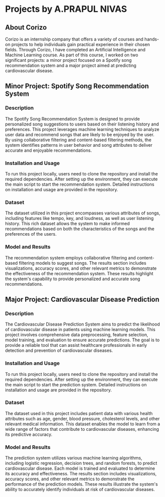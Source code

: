 # Projects by A.PRAPUL NIVAS

## About Corizo
Corizo is an internship company that offers a variety of courses and hands-on projects to help individuals gain practical experience in their chosen fields. Through Corizo, I have completed an Artificial Intelligence and Machine Learning course. As part of this course, I worked on two significant projects: a minor project focused on a Spotify song recommendation system and a major project aimed at predicting cardiovascular disease.

## Minor Project: Spotify Song Recommendation System

### Description
The Spotify Song Recommendation System is designed to provide personalized song suggestions to users based on their listening history and preferences. This project leverages machine learning techniques to analyze user data and recommend songs that are likely to be enjoyed by the user. By using collaborative filtering and content-based filtering methods, the system identifies patterns in user behavior and song attributes to deliver accurate and enjoyable recommendations.

### Installation and Usage
To run this project locally, users need to clone the repository and install the required dependencies. After setting up the environment, they can execute the main script to start the recommendation system. Detailed instructions on installation and usage are provided in the repository.

### Dataset
The dataset utilized in this project encompasses various attributes of songs, including features like tempo, key, and loudness, as well as user listening history. This rich dataset allows the system to make informed recommendations based on both the characteristics of the songs and the preferences of the users.

### Model and Results
The recommendation system employs collaborative filtering and content-based filtering models to suggest songs. The results section includes visualizations, accuracy scores, and other relevant metrics to demonstrate the effectiveness of the recommendation system. These results highlight the system's capability to provide personalized and accurate song recommendations.

## Major Project: Cardiovascular Disease Prediction

### Description
The Cardiovascular Disease Prediction System aims to predict the likelihood of cardiovascular disease in patients using machine learning models. This project involves comprehensive data preprocessing, feature selection, model training, and evaluation to ensure accurate predictions. The goal is to provide a reliable tool that can assist healthcare professionals in early detection and prevention of cardiovascular diseases.

### Installation and Usage
To run this project locally, users need to clone the repository and install the required dependencies. After setting up the environment, they can execute the main script to start the prediction system. Detailed instructions on installation and usage are provided in the repository.

### Dataset
The dataset used in this project includes patient data with various health attributes such as age, gender, blood pressure, cholesterol levels, and other relevant medical information. This dataset enables the model to learn from a wide range of factors that contribute to cardiovascular diseases, enhancing its predictive accuracy.

### Model and Results
The prediction system utilizes various machine learning algorithms, including logistic regression, decision trees, and random forests, to predict cardiovascular disease. Each model is trained and evaluated to determine its accuracy and effectiveness. The results section includes visualizations, accuracy scores, and other relevant metrics to demonstrate the performance of the prediction models. These results illustrate the system's ability to accurately identify individuals at risk of cardiovascular diseases.

